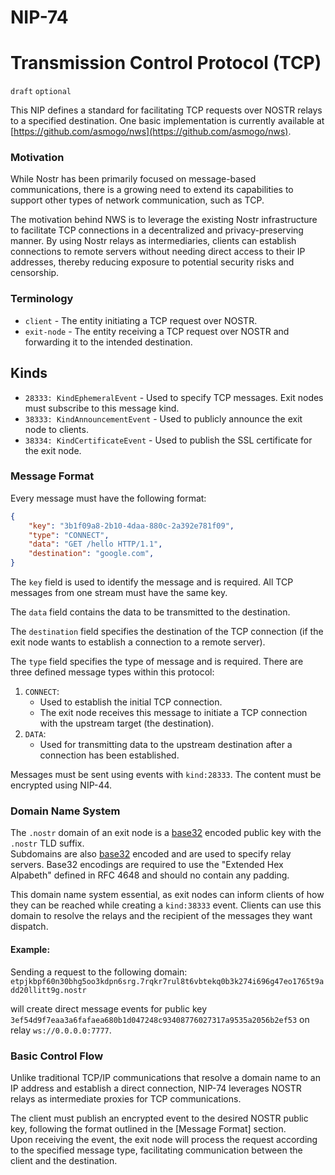 NIP-74
======

Transmission Control Protocol (TCP)
======

`draft` `optional`

This NIP defines a standard for facilitating TCP requests over NOSTR relays to a specified destination. One basic implementation is currently available at [https://github.com/asmogo/nws](https://github.com/asmogo/nws).

### Motivation

While Nostr has been primarily focused on message-based communications, there is a growing need to extend its capabilities to support other types of network communication, such as TCP.

The motivation behind NWS is to leverage the existing Nostr infrastructure to facilitate TCP connections in a decentralized and privacy-preserving manner. By using Nostr relays as intermediaries, clients can establish connections to remote servers without needing direct access to their IP addresses, thereby reducing exposure to potential security risks and censorship.

### Terminology
* `client` - The entity initiating a TCP request over NOSTR.
* `exit-node` - The entity receiving a TCP request over NOSTR and forwarding it to the intended destination.

## Kinds
* `28333: KindEphemeralEvent` - Used to specify TCP messages. Exit nodes must subscribe to this message kind. 
* `38333: KindAnnouncementEvent` - Used to publicly announce the exit node to clients.
* `38334: KindCertificateEvent` - Used to publish the SSL certificate for the exit node.

### Message Format
Every message must have the following format:
```json
{
    "key": "3b1f09a8-2b10-4daa-880c-2a392e781f09",
    "type": "CONNECT",
    "data": "GET /hello HTTP/1.1",
    "destination": "google.com",
}
```

The `key` field is used to identify the message and is required. All TCP messages from one stream must have the same key.

The `data` field contains the data to be transmitted to the destination.

The `destination` field specifies the destination of the TCP connection (if the exit node wants to establish a connection to a remote server).

The `type` field specifies the type of message and is required. There are three defined message types within this protocol:

1. `CONNECT`:
    - Used to establish the initial TCP connection.
    - The exit node receives this message to initiate a TCP connection with the upstream target (the destination).
2. `DATA`:
    - Used for transmitting data to the upstream destination after a connection has been established.

Messages must be sent using events with `kind:28333`. The content must be encrypted using NIP-44.

### Domain Name System

The `.nostr` domain of an exit node is a [base32](https://datatracker.ietf.org/doc/html/rfc4648) encoded public key with the `.nostr` TLD suffix.  
Subdomains are also [base32](https://datatracker.ietf.org/doc/html/rfc4648) encoded and are used to specify relay servers.
Base32 encodings are required to use the "Extended Hex Alpabeth" defined in RFC 4648 and should no contain any padding. 

This domain name system essential, as exit nodes can inform clients of how they can be reached while creating a `kind:38333` event.
Clients can use this domain to resolve the relays and the recipient of the messages they want dispatch.

#### Example:
Sending a request to the following domain:
`etpjkbpf60n30bhg5oo3kdpn6srg.7rqkr7rul8t6vbtekq0b3k274i696g47eo1765t9add20llitt9g.nostr`

will create direct message events for public key `3ef54d9f7eaa3a6fafaea680b1d047248c93408776027317a9535a2056b2ef53` on relay `ws://0.0.0.0:7777`.

### Basic Control Flow
Unlike traditional TCP/IP communications that resolve a domain name to an IP address and establish a direct connection, NIP-74 leverages NOSTR relays as intermediate proxies for TCP communications.

The client must publish an encrypted event to the desired NOSTR public key, following the format outlined in the [Message Format] section.  
Upon receiving the event, the exit node will process the request according to the specified message type, facilitating communication between the client and the destination.

